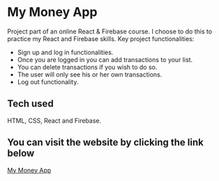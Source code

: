 # My Money App

Project part of an online React & Firebase course. I choose to do this to practice my React and Firebase skills. Key project functionalities:

  - Sign up and log in functionalities.
  - Once you are logged in you can add transactions to your list.
  - You can delete transactions if you wish to do so.
  - The user will only see his or her own transactions.
  - Log out functionality.

## Tech used

HTML, CSS, React and Firebase.

## You can visit the website by clicking the link below

[My Money App](https://my-finance-tracker.netlify.app/)
